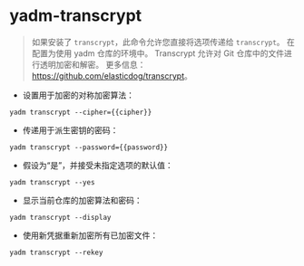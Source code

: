 # yadm-transcrypt

> 如果安装了 `transcrypt`，此命令允许您直接将选项传递给 `transcrypt`。
> 在配置为使用 yadm 仓库的环境中。
> Transcrypt 允许对 Git 仓库中的文件进行透明加密和解密。
> 更多信息：<https://github.com/elasticdog/transcrypt>。

- 设置用于加密的对称加密算法：

`yadm transcrypt --cipher={{cipher}}`

- 传递用于派生密钥的密码：

`yadm transcrypt --password={{password}}`

- 假设为“是”，并接受未指定选项的默认值：

`yadm transcrypt --yes`

- 显示当前仓库的加密算法和密码：

`yadm transcrypt --display`

- 使用新凭据重新加密所有已加密文件：

`yadm transcrypt --rekey`
